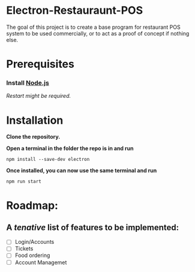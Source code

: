 # Electron-Restauraunt-POS
The goal of this project is to create a base program for restaurant POS system to be used commercially, or to act as a proof of concept if nothing else.

# Prerequisites
### Install [Node.js](https://nodejs.org/)
*Restart might be required.*
# Installation
**Clone the repository.**

**Open a terminal in the folder the repo is in and run**
```
npm install --save-dev electron
```
**Once installed, you can now use the same terminal and run**
```
npm run start
```

# Roadmap:
## A *tenative* list of features to be implemented:

- [ ] Login/Accounts
- [ ] Tickets
- [ ] Food ordering
- [ ] Account Managemet
